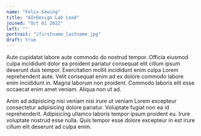 ```yaml
---
name: "Felix Sewing"
title: "AI+Design Lab Lead"
joined: "Oct 01 2022"
left: ""
portrait: "/firstname_lastname.jpg"
draft: true
---
```


Aute cupidatat labore aute commodo do nostrud tempor. Officia eiusmod culpa incididunt dolor ea proident pariatur consequat elit cillum ipsum deserunt duis tempor. Exercitation mollit incididunt enim culpa Lorem reprehenderit aute. Velit consequat enim ad ex dolore commodo labore enim incididunt in. Magna laborum non proident. Commodo laboris elit esse occaecat enim amet veniam. Aliqua non ut ad.


Anim ad adipisicing nisi veniam nisi irure ut veniam Lorem excepteur consectetur adipisicing dolore pariatur. Voluptate fugiat non ea id reprehenderit. Adipisicing ullamco laboris tempor ipsum proident eu. Irure voluptate nostrud esse nulla. Quis tempor esse dolore excepteur in est irure cillum elit deserunt ad culpa enim.